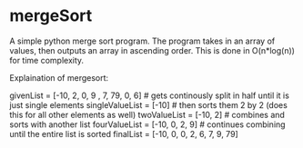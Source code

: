 # mergeSort
A simple python merge sort program. The program takes in an array of values, then outputs an array in ascending order. This is done in O(n*log(n)) for time complexity.  

Explaination of mergesort:

givenList = [-10, 2, 0, 9 , 7, 79, 0, 6] # gets continously split in half until it is just single elements 
singleValueList = [-10] # then sorts them 2 by 2 (does this for all other elements as well)
twoValueList = [-10, 2] # combines and sorts with another list
fourValueList = [-10, 0, 2, 9] # continues combining until the entire list is sorted
finalList = [-10, 0, 0, 2, 6, 7, 9, 79]
